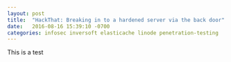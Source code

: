 ```yaml
---
layout: post
title:  "HackThat: Breaking in to a hardened server via the back door"
date:   2016-08-16 15:39:10 -0700
categories: infosec inversoft elasticache linode penetration-testing
---
```

This is a test